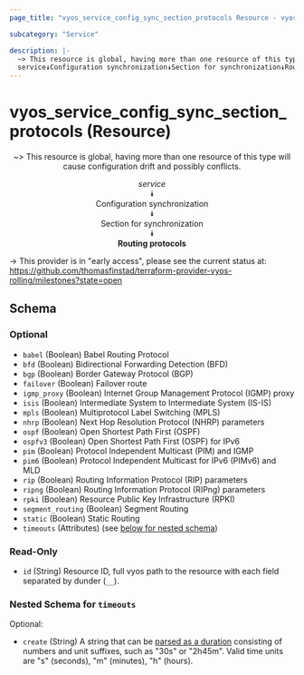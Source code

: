 ```yaml
---
page_title: "vyos_service_config_sync_section_protocols Resource - vyos"

subcategory: "Service"

description: |- 
  ~> This resource is global, having more than one resource of this type will cause configuration drift and possibly conflicts.
  service⯯Configuration synchronization⯯Section for synchronization⯯Routing protocols
---
```


# vyos_service_config_sync_section_protocols (Resource)
<center>

~> This resource is global, having more than one resource of this type will cause configuration drift and possibly conflicts.

*service*  
⯯  
Configuration synchronization  
⯯  
Section for synchronization  
⯯  
**Routing protocols**


</center>

-> This provider is in "early access", please see the current status at: https://github.com/thomasfinstad/terraform-provider-vyos-rolling/milestones?state=open

## Schema

### Optional

- `babel` (Boolean) Babel Routing Protocol
- `bfd` (Boolean) Bidirectional Forwarding Detection (BFD)
- `bgp` (Boolean) Border Gateway Protocol (BGP)
- `failover` (Boolean) Failover route
- `igmp_proxy` (Boolean) Internet Group Management Protocol (IGMP) proxy
- `isis` (Boolean) Intermediate System to Intermediate System (IS-IS)
- `mpls` (Boolean) Multiprotocol Label Switching (MPLS)
- `nhrp` (Boolean) Next Hop Resolution Protocol (NHRP) parameters
- `ospf` (Boolean) Open Shortest Path First (OSPF)
- `ospfv3` (Boolean) Open Shortest Path First (OSPF) for IPv6
- `pim` (Boolean) Protocol Independent Multicast (PIM) and IGMP
- `pim6` (Boolean) Protocol Independent Multicast for IPv6 (PIMv6) and MLD
- `rip` (Boolean) Routing Information Protocol (RIP) parameters
- `ripng` (Boolean) Routing Information Protocol (RIPng) parameters
- `rpki` (Boolean) Resource Public Key Infrastructure (RPKI)
- `segment_routing` (Boolean) Segment Routing
- `static` (Boolean) Static Routing
- `timeouts` (Attributes) (see [below for nested schema](#nestedatt--timeouts))

### Read-Only

- `id` (String) Resource ID, full vyos path to the resource with each field separated by dunder (`__`).

<a id="nestedatt--timeouts"></a>
### Nested Schema for `timeouts`

Optional:

- `create` (String) A string that can be [parsed as a duration](https://pkg.go.dev/time#ParseDuration) consisting of numbers and unit suffixes, such as &#34;30s&#34; or &#34;2h45m&#34;. Valid time units are &#34;s&#34; (seconds), &#34;m&#34; (minutes), &#34;h&#34; (hours).  
